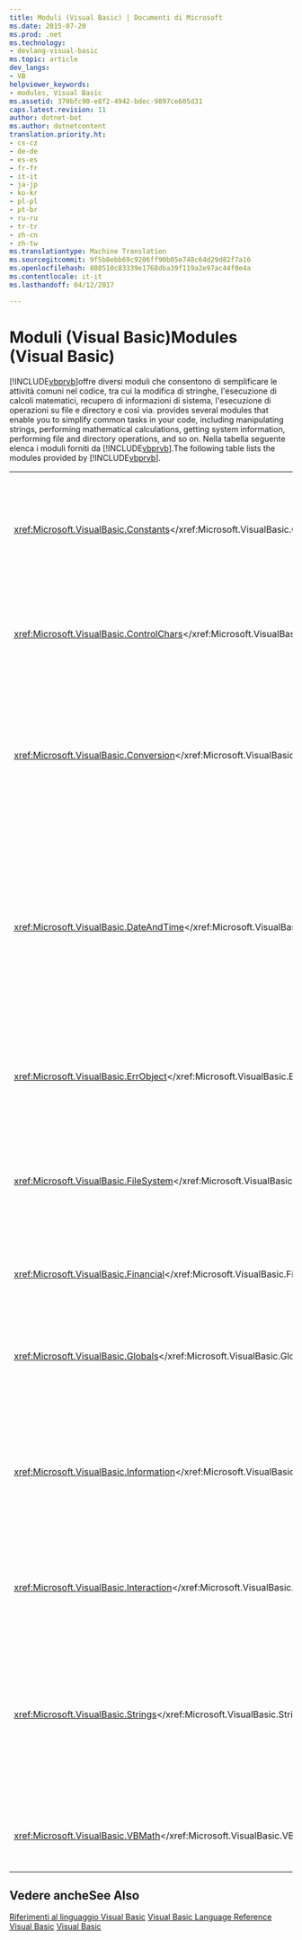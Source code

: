 ```yaml
---
title: Moduli (Visual Basic) | Documenti di Microsoft
ms.date: 2015-07-20
ms.prod: .net
ms.technology:
- devlang-visual-basic
ms.topic: article
dev_langs:
- VB
helpviewer_keywords:
- modules, Visual Basic
ms.assetid: 370bfc90-e8f2-4942-bdec-9897ce605d31
caps.latest.revision: 11
author: dotnet-bot
ms.author: dotnetcontent
translation.priority.ht:
- cs-cz
- de-de
- es-es
- fr-fr
- it-it
- ja-jp
- ko-kr
- pl-pl
- pt-br
- ru-ru
- tr-tr
- zh-cn
- zh-tw
ms.translationtype: Machine Translation
ms.sourcegitcommit: 9f5b8ebb69c9206ff90b05e748c64d29d82f7a16
ms.openlocfilehash: 808510c83339e1768dba39f119a2e97ac44f0e4a
ms.contentlocale: it-it
ms.lasthandoff: 04/12/2017

---
```

# <a name="modules-visual-basic"></a><span data-ttu-id="bb6b3-102">Moduli (Visual Basic)</span><span class="sxs-lookup"><span data-stu-id="bb6b3-102">Modules (Visual Basic)</span></span>
[!INCLUDE[vbprvb](../../csharp/programming-guide/concepts/linq/includes/vbprvb_md.md)]<span data-ttu-id="bb6b3-103">offre diversi moduli che consentono di semplificare le attività comuni nel codice, tra cui la modifica di stringhe, l'esecuzione di calcoli matematici, recupero di informazioni di sistema, l'esecuzione di operazioni su file e directory e così via.</span><span class="sxs-lookup"><span data-stu-id="bb6b3-103"> provides several modules that enable you to simplify common tasks in your code, including manipulating strings, performing mathematical calculations, getting system information, performing file and directory operations, and so on.</span></span> <span data-ttu-id="bb6b3-104">Nella tabella seguente elenca i moduli forniti da [!INCLUDE[vbprvb](../../csharp/programming-guide/concepts/linq/includes/vbprvb_md.md)].</span><span class="sxs-lookup"><span data-stu-id="bb6b3-104">The following table lists the modules provided by [!INCLUDE[vbprvb](../../csharp/programming-guide/concepts/linq/includes/vbprvb_md.md)].</span></span>  
  
|||  
|---|---|  
|<span data-ttu-id="bb6b3-105"><xref:Microsoft.VisualBasic.Constants></xref:Microsoft.VisualBasic.Constants></span><span class="sxs-lookup"><span data-stu-id="bb6b3-105"><xref:Microsoft.VisualBasic.Constants></span></span>|<span data-ttu-id="bb6b3-106">Sono disponibili varie costanti.</span><span class="sxs-lookup"><span data-stu-id="bb6b3-106">Contains miscellaneous constants.</span></span> <span data-ttu-id="bb6b3-107">Queste costanti possono essere usate ovunque nel codice.</span><span class="sxs-lookup"><span data-stu-id="bb6b3-107">These constants can be used anywhere in your code.</span></span>|  
|<span data-ttu-id="bb6b3-108"><xref:Microsoft.VisualBasic.ControlChars></xref:Microsoft.VisualBasic.ControlChars></span><span class="sxs-lookup"><span data-stu-id="bb6b3-108"><xref:Microsoft.VisualBasic.ControlChars></span></span>|<span data-ttu-id="bb6b3-109">Contiene caratteri di controllo per la stampa e visualizzazione di testo.</span><span class="sxs-lookup"><span data-stu-id="bb6b3-109">Contains constant control characters for printing and displaying text.</span></span>|  
|<span data-ttu-id="bb6b3-110"><xref:Microsoft.VisualBasic.Conversion></xref:Microsoft.VisualBasic.Conversion></span><span class="sxs-lookup"><span data-stu-id="bb6b3-110"><xref:Microsoft.VisualBasic.Conversion></span></span>|<span data-ttu-id="bb6b3-111">Contiene membri per la conversione di numeri decimali in altre basi, numeri in stringhe, le stringhe in numeri e dati di un tipo a altro.</span><span class="sxs-lookup"><span data-stu-id="bb6b3-111">Contains members that convert decimal numbers to other bases, numbers to strings, strings to numbers, and one data type to another.</span></span>|  
|<span data-ttu-id="bb6b3-112"><xref:Microsoft.VisualBasic.DateAndTime></xref:Microsoft.VisualBasic.DateAndTime></span><span class="sxs-lookup"><span data-stu-id="bb6b3-112"><xref:Microsoft.VisualBasic.DateAndTime></span></span>|<span data-ttu-id="bb6b3-113">Contiene membri che ottenere la data corrente o l'ora, eseguono i calcoli di data, restituiscono una data o ora, impostare la data o ora o della durata di un processo.</span><span class="sxs-lookup"><span data-stu-id="bb6b3-113">Contains members that get the current date or time, perform date calculations, return a date or time, set the date or time, or time the duration of a process.</span></span>|  
|<span data-ttu-id="bb6b3-114"><xref:Microsoft.VisualBasic.ErrObject></xref:Microsoft.VisualBasic.ErrObject></span><span class="sxs-lookup"><span data-stu-id="bb6b3-114"><xref:Microsoft.VisualBasic.ErrObject></span></span>|<span data-ttu-id="bb6b3-115">Contiene informazioni sui metodi per generare o cancellare un errore e di errori di run-time.</span><span class="sxs-lookup"><span data-stu-id="bb6b3-115">Contains information about run-time errors and methods to raise or clear an error.</span></span>|  
|<span data-ttu-id="bb6b3-116"><xref:Microsoft.VisualBasic.FileSystem></xref:Microsoft.VisualBasic.FileSystem></span><span class="sxs-lookup"><span data-stu-id="bb6b3-116"><xref:Microsoft.VisualBasic.FileSystem></span></span>|<span data-ttu-id="bb6b3-117">Contiene membri che eseguono operazioni su file, directory o cartella e del sistema.</span><span class="sxs-lookup"><span data-stu-id="bb6b3-117">Contains members that perform file, directory or folder, and system operations.</span></span>|  
|<span data-ttu-id="bb6b3-118"><xref:Microsoft.VisualBasic.Financial></xref:Microsoft.VisualBasic.Financial></span><span class="sxs-lookup"><span data-stu-id="bb6b3-118"><xref:Microsoft.VisualBasic.Financial></span></span>|<span data-ttu-id="bb6b3-119">Contiene le procedure utilizzate per eseguire calcoli finanziari.</span><span class="sxs-lookup"><span data-stu-id="bb6b3-119">Contains procedures that are used to perform financial calculations.</span></span>|  
|<span data-ttu-id="bb6b3-120"><xref:Microsoft.VisualBasic.Globals></xref:Microsoft.VisualBasic.Globals></span><span class="sxs-lookup"><span data-stu-id="bb6b3-120"><xref:Microsoft.VisualBasic.Globals></span></span>|<span data-ttu-id="bb6b3-121">Contiene informazioni sulla versione del motore di script corrente.</span><span class="sxs-lookup"><span data-stu-id="bb6b3-121">Contains information about the current scripting engine version.</span></span>|  
|<span data-ttu-id="bb6b3-122"><xref:Microsoft.VisualBasic.Information></xref:Microsoft.VisualBasic.Information></span><span class="sxs-lookup"><span data-stu-id="bb6b3-122"><xref:Microsoft.VisualBasic.Information></span></span>|<span data-ttu-id="bb6b3-123">Contiene i membri che restituiscono, testano o verificare le informazioni come dimensione della matrice, i nomi dei tipi e così via.</span><span class="sxs-lookup"><span data-stu-id="bb6b3-123">Contains the members that return, test for, or verify information such as array size, type names, and so on.</span></span>|  
|<span data-ttu-id="bb6b3-124"><xref:Microsoft.VisualBasic.Interaction></xref:Microsoft.VisualBasic.Interaction></span><span class="sxs-lookup"><span data-stu-id="bb6b3-124"><xref:Microsoft.VisualBasic.Interaction></span></span>|<span data-ttu-id="bb6b3-125">Contiene membri che interagiscono con gli oggetti, applicazioni e sistemi.</span><span class="sxs-lookup"><span data-stu-id="bb6b3-125">Contains members interact with objects, applications, and systems.</span></span>|  
|<span data-ttu-id="bb6b3-126"><xref:Microsoft.VisualBasic.Strings></xref:Microsoft.VisualBasic.Strings></span><span class="sxs-lookup"><span data-stu-id="bb6b3-126"><xref:Microsoft.VisualBasic.Strings></span></span>|<span data-ttu-id="bb6b3-127">Contiene membri che eseguono operazioni di stringa, ad esempio la formattazione di stringhe di ricerca di una stringa, ottenere la lunghezza di una stringa e così via.</span><span class="sxs-lookup"><span data-stu-id="bb6b3-127">Contains members that perform string operations such as reformatting strings, searching a string, getting the length of a string, and so on.</span></span>|  
|<span data-ttu-id="bb6b3-128"><xref:Microsoft.VisualBasic.VBMath></xref:Microsoft.VisualBasic.VBMath></span><span class="sxs-lookup"><span data-stu-id="bb6b3-128"><xref:Microsoft.VisualBasic.VBMath></span></span>|<span data-ttu-id="bb6b3-129">Contiene i membri di eseguire operazioni matematiche.</span><span class="sxs-lookup"><span data-stu-id="bb6b3-129">Contains members perform mathematical operations.</span></span>|  
  
## <a name="see-also"></a><span data-ttu-id="bb6b3-130">Vedere anche</span><span class="sxs-lookup"><span data-stu-id="bb6b3-130">See Also</span></span>  
 <span data-ttu-id="bb6b3-131">[Riferimenti al linguaggio Visual Basic](../../visual-basic/language-reference/index.md) </span><span class="sxs-lookup"><span data-stu-id="bb6b3-131">[Visual Basic Language Reference](../../visual-basic/language-reference/index.md) </span></span>  
<span data-ttu-id="bb6b3-132"> [Visual Basic](../../visual-basic/index.md)</span><span class="sxs-lookup"><span data-stu-id="bb6b3-132"> [Visual Basic](../../visual-basic/index.md)</span></span>
